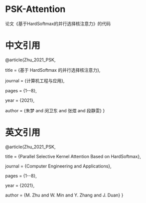 # PSK-Attention
论文《基于HardSoftmax的并行选择核注意力》的代码

# 中文引用
@article{Zhu_2021_PSK,

title = {基于 HardSoftmax 的并行选择核注意力},

journal = {计算机工程与应用},

pages = {1--8},

year = {2021},

author = {朱梦 and 闵卫东 and 张煜 and 段静雯}
}

# 英文引用
@article{Zhu_2021_PSK,

title = {Parallel Selective Kernel Attention Based on HardSoftmax},

journal = {Computer Engineering and Applications},

pages = {1--8},

year = {2021},

author = {M. Zhu and W. Min and Y. Zhang and J. Duan}
}
